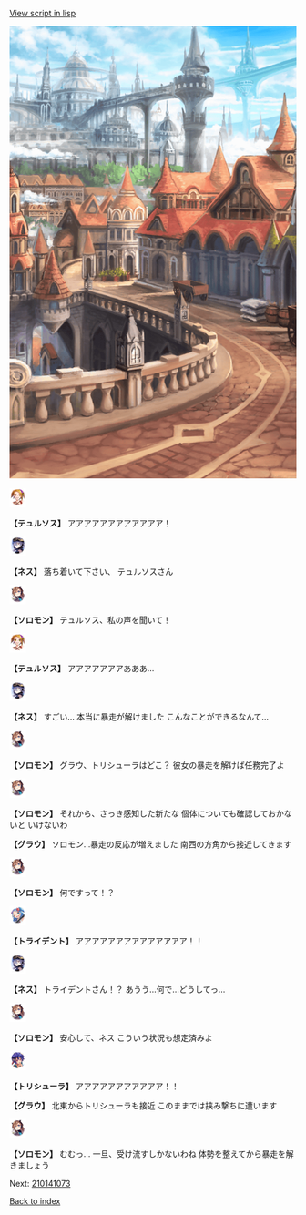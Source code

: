 [View script in lisp](../scripts/210141071.txt)

![town.png](../images/backgrounds/town.png)

<img src="../images/units/600321.png" alt="600321.png" height="34"/>

**【テュルソス】**
アアアアアアアアアアアア！

<img src="../images/units/5602021.png" alt="5602021.png" height="34"/>

**【ネス】**
落ち着いて下さい、
テュルソスさん

<img src="../images/units/5503111.png" alt="5503111.png" height="34"/>

**【ソロモン】**
テュルソス、私の声を聞いて！

<img src="../images/units/600321.png" alt="600321.png" height="34"/>

**【テュルソス】**
アアアアアアアあああ…

<img src="../images/units/5602021.png" alt="5602021.png" height="34"/>

**【ネス】**
すごい…
本当に暴走が解けました
こんなことができるなんて…

<img src="../images/units/5503111.png" alt="5503111.png" height="34"/>

**【ソロモン】**
グラウ、トリシューラはどこ？
彼女の暴走を解けば任務完了よ

<img src="../images/units/5503111.png" alt="5503111.png" height="34"/>

**【ソロモン】**
それから、さっき感知した新たな
個体についても確認しておかないと
いけないわ

**【グラウ】**
ソロモン…暴走の反応が増えました
南西の方角から接近してきます

<img src="../images/units/5503111.png" alt="5503111.png" height="34"/>

**【ソロモン】**
何ですって！？

<img src="../images/units/300231.png" alt="300231.png" height="34"/>

**【トライデント】**
アアアアアアアアアアアアアア！！

<img src="../images/units/5602021.png" alt="5602021.png" height="34"/>

**【ネス】**
トライデントさん！？
あうう…何で…どうしてっ…

<img src="../images/units/5503111.png" alt="5503111.png" height="34"/>

**【ソロモン】**
安心して、ネス
こういう状況も想定済みよ

<img src="../images/units/300611.png" alt="300611.png" height="34"/>

**【トリシューラ】**
アアアアアアアアアアア！！

**【グラウ】**
北東からトリシューラも接近
このままでは挟み撃ちに遭います

<img src="../images/units/5503111.png" alt="5503111.png" height="34"/>

**【ソロモン】**
むむっ…
一旦、受け流すしかないわね
体勢を整えてから暴走を解きましょう

Next: [210141073](210141073.md)

[Back to index](index.md)
